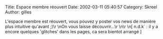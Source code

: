 Title: Espace membre réouvert
Date: 2002-03-11 05:40:57
Category: Skreel
Author: gilles

L'espace membre est réouvert, vous pouvez y poster vos news de manière plus intuitive qu'avant  ;)\r
\nOn vous laisse découvrir...\r
\n\r
\n[ n.d.k` : il y a encore quelques 'glitches' dans les pages, ca sera bientot arrangé ]